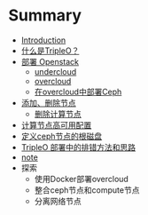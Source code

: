 # Summary

* [Introduction](README.md)
* [什么是TripleO？](tripleo.md)
* [部署 Openstack](安装.md)
    * [undercloud](安装undercloud.md)
    * [overcloud](部署overcloud.md)
    * [在overcloud中部署Ceph](使用tripleo-部署ceph.md)
* [添加、删除节点](控制集群数量.md)
    * [删除计算节点](删除计算节点.md)
* [计算节点高可用配置](计算节点高可用配置.md)
* [定义ceph节点的根磁盘](在tripleo中部署ceph.md)
* [TripleO 部署中的排错方法和思路](troubleshooting.md)
* [note](note.md)
* 探索
    * 使用Docker部署overcloud
    * 整合ceph节点和compute节点
    * 分离网络节点

